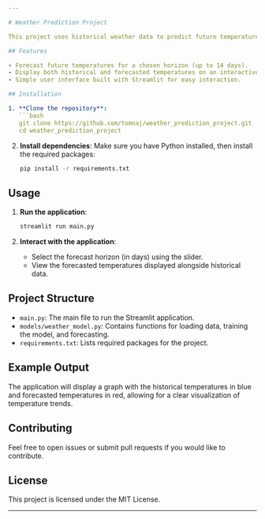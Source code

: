 ```yaml
---

# Weather Prediction Project

This project uses historical weather data to predict future temperatures. It employs a machine learning model to make forecasts and displays the results using a Streamlit-based web application.

## Features

- Forecast future temperatures for a chosen horizon (up to 14 days).
- Display both historical and forecasted temperatures on an interactive graph.
- Simple user interface built with Streamlit for easy interaction.

## Installation

1. **Clone the repository**:
   ```bash
   git clone https://github.com/tomnaj/weather_prediction_project.git
   cd weather_prediction_project
   ```

2. **Install dependencies**:
   Make sure you have Python installed, then install the required packages:
   ```bash
   pip install -r requirements.txt
   ```

## Usage

1. **Run the application**:
   ```bash
   streamlit run main.py
   ```

2. **Interact with the application**:
   - Select the forecast horizon (in days) using the slider.
   - View the forecasted temperatures displayed alongside historical data.

## Project Structure

- `main.py`: The main file to run the Streamlit application.
- `models/weather_model.py`: Contains functions for loading data, training the model, and forecasting.
- `requirements.txt`: Lists required packages for the project.

## Example Output

The application will display a graph with the historical temperatures in blue and forecasted temperatures in red, allowing for a clear visualization of temperature trends.

## Contributing

Feel free to open issues or submit pull requests if you would like to contribute.

## License

This project is licensed under the MIT License.

---
```


